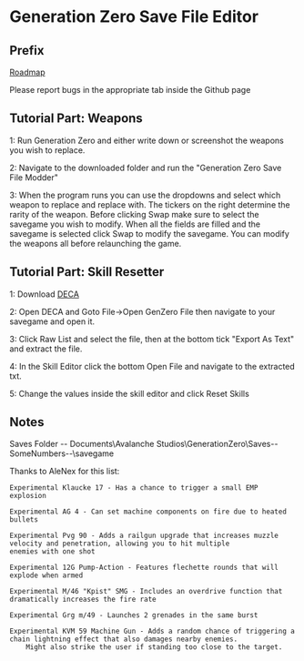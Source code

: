 # Generation Zero Save File Editor

## Prefix

[Roadmap](https://trello.com/b/YM8D5dLJ/generation-zero-sfm)

Please report bugs in the appropriate tab inside the Github page

## Tutorial Part: Weapons

1: Run Generation Zero and either write down or screenshot the weapons you wish to replace.

2: Navigate to the downloaded folder and run the "Generation Zero Save File Modder"

3: When the program runs you can use the dropdowns and select which weapon to replace
and replace with. The tickers on the right determine the rarity of the weapon.
Before clicking Swap make sure to select the savegame you wish to modify.
When all the fields are filled and the savegame is selected click Swap to modify the savegame.
You can modify the weapons all before relaunching the game.

## Tutorial Part: Skill Resetter

1: Download [DECA](https://github.com/kk49/deca/releases/tag/v0.2.9)

2: Open DECA and Goto File->Open GenZero File then navigate to your savegame and open it.

3: Click Raw List and select the file, then at the bottom tick "Export As Text" and extract the file.

4: In the Skill Editor click the bottom Open File and navigate to the extracted txt.

5: Change the values inside the skill editor and click Reset Skills

## Notes

Saves Folder -- Documents\Avalanche Studios\GenerationZero\Saves\--SomeNumbers--\savegame

Thanks to AleNex for this list:

	Experimental Klaucke 17 - Has a chance to trigger a small EMP explosion
	
	Experimental AG 4 - Can set machine components on fire due to heated bullets
	
	Experimental Pvg 90 - Adds a railgun upgrade that increases muzzle velocity and penetration, allowing you to hit multiple 
	enemies with one shot

	Experimental 12G Pump-Action - Features flechette rounds that will explode when armed
	
	Experimental M/46 "Kpist" SMG - Includes an overdrive function that dramatically increases the fire rate
	
	Experimental Grg m/49 - Launches 2 grenades in the same burst
	
	Experimental KVM 59 Machine Gun - Adds a random chance of triggering a chain lightning effect that also damages nearby enemies. 
		Might also strike the user if standing too close to the target.

